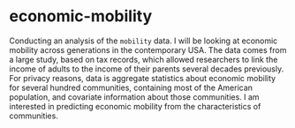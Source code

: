 # economic-mobility

Conducting an analysis of the `mobility` data. I will be looking at economic mobility across generations in the contemporary USA. The data comes from a large study, based on tax records, which allowed researchers to link the income of adults to the income of their parents several decades previously. For privacy reasons, data is aggregate statistics about economic mobility for several hundred communities, containing most of the American population, and covariate information about those communities. I am interested in predicting economic mobility from the characteristics of communities.
